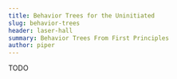 ```yaml
---
title: Behavior Trees for the Uninitiated
slug: behavior-trees
header: laser-hall
summary: Behavior Trees From First Principles
author: piper
---
```


TODO
